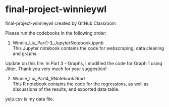 # final-project-winnieywl
final-project-winnieywl created by GitHub Classroom      

Please run the codebooks in the following order:            
1) Winnie_Liu_Part1-3_JupyterNotebook.ipynb             
  This Jupyter notebook contains the code for webscraping, data cleaning and graphs.      
  
  Update on this file: In Part 3 - Graphs, I modified the code for Graph 1 using Jitter. Thank you very much for your suggestion!
  
2) Winnie_Liu_Part4_RNotebook.Rmd               
  This R notebook contains the code for the regressions, as well as discussions of the results, and exported data table.                 

yelp.csv is my data file. 
